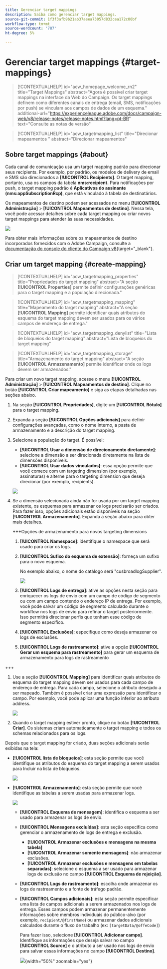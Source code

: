 ```yaml
---
title: Gerenciar target mappings
description: Saiba como gerenciar target mappings.
source-git-commit: 1f3f3afb9b21ab37aeea73057d832cea172c00bf
workflow-type: tm+mt
source-wordcount: '787'
ht-degree: 5%

---
```


# Gerenciar target mappings {#target-mappings}


>[!CONTEXTUALHELP]
>id="acw_homepage_welcome_rn2"
>title="Target Mappings"
>abstract="Agora é possível criar target mappings na interface da Web do Campaign. Os target mappings definem como diferentes canais de entrega (email, SMS, notificações por push) se vinculam aos campos de dados de um esquema."
>additional-url="https://experienceleague.adobe.com/docs/campaign-web/v8/release-notes/release-notes.html?lang=pt-BR" text="Consulte as notas de versão"

>[!CONTEXTUALHELP]
>id="acw_targetmapping_list"
>title="Direcionar mapeamentos "
>abstract="Direcionar mapeamentos"

## Sobre target mappings {#about}

Cada canal de comunicação usa um target mapping padrão para direcionar seus recipients. Por exemplo, por padrão, os modelos de delivery de email e SMS são direcionados a **[!UICONTROL Recipients]**. O target mapping, portanto, usa os campos da tabela **nms:recipient.** Para notificações por push, o target mapping padrão é **Aplicativos do assinante (nms:appSubscriptionRcp)**, que está vinculado à tabela de destinatários.

Os mapeamentos de destino podem ser acessados no menu **[!UICONTROL Administração]** > **[!UICONTROL Mapeamentos de destino]**. Nessa tela, você pode acessar detalhes sobre cada target mapping ou criar novos target mappings para atender às suas necessidades.

![](assets/target-mappings-list.png)

Para obter mais informações sobre os mapeamentos de destino incorporados fornecidos com o Adobe Campaign, consulte a [documentação do console do cliente do Campaign v8](https://experienceleague.adobe.com/docs/campaign/campaign-v8/audience/add-profiles/target-mappings.html?lang=pt-BR){target="_blank"}.

## Criar um target mapping {#create-mapping}

>[!CONTEXTUALHELP]
>id="acw_targetmapping_properties"
>title="Propriedades do target mapping"
>abstract="A seção **[!UICONTROL Properties]** permite definir configurações genéricas para o target mapping e a população direcionada."

>[!CONTEXTUALHELP]
>id="acw_targetmapping_mapping"
>title="Mapeamento do target mapping"
>abstract="A seção **[!UICONTROL Mapping]** permite identificar quais atributos do esquema do target mapping devem ser usados para os vários campos de endereço de entrega."

>[!CONTEXTUALHELP]
>id="acw_targetmapping_denylist"
>title="Lista de bloqueios do target mapping"
>abstract="Lista de bloqueios do target mapping"

>[!CONTEXTUALHELP]
>id="acw_targetmapping_storage"
>title="Armazenamento do target mapping"
>abstract="A seção **[!UICONTROL Armazenamento]** permite identificar onde os logs devem ser armazenados."

Para criar um novo target mapping, acesse o menu **[!UICONTROL Administração]** > **[!UICONTROL Mapeamentos de destino]**. Clique no botão **[!UICONTROL Criar mapeamento]** e siga as etapas detalhadas nas seções abaixo.

1. Na seção **[!UICONTROL Propriedades]**, digite um **[!UICONTROL Rótulo]** para o target mapping.

1. Expanda a seção **[!UICONTROL Opções adicionais]** para definir configurações avançadas, como o nome interno, a pasta de armazenamento e a descrição do target mapping.

1. Selecione a população do target. É possível:

   * **[!UICONTROL Usar a dimensão de direcionamento diretamente]**: selecione a dimensão a ser direcionada diretamente na lista de dimensões disponíveis.
   * **[!UICONTROL Usar dados vinculados]**: essa opção permite que você comece com um targeting dimension (por exemplo, assinaturas) e alterne para o targeting dimension que deseja direcionar (por exemplo, recipients).

   ![](assets/target-mappings-properties.png)

1. Se a dimensão selecionada ainda não for usada por um target mapping existente, os esquemas para armazenar os logs precisarão ser criados. Para fazer isso, opções adicionais estão disponíveis na seção **[!UICONTROL Armazenamento]**. Expanda a seção abaixo para obter mais detalhes.

   +++Opções de armazenamento para novos targeting dimensions

   1. **[!UICONTROL Namespace]**: identifique o namespace que será usado para criar os logs.
   1. **[!UICONTROL Sufixo do esquema de extensão]**: forneça um sufixo para o novo esquema.

      No exemplo abaixo, o nome do catálogo será &quot;cusbroadlogSupplier&quot;.

      ![](assets/target-mappings-new.png)

   1. **[!UICONTROL Logs de entrega]**: ative as opções nesta seção para enriquecer os logs de envio com um campo de código de segmento ou com um campo contendo o endereço IP de entrega. Por exemplo, você pode salvar um código de segmento calculado durante o workflow nos logs de envio para refinar o target posteriormente. Isso permitirá direcionar perfis que tenham esse código de segmento específico.

   1. **[!UICONTROL Exclusões]**: especifique como deseja armazenar os logs de exclusões.

   1. **[!UICONTROL Logs de rastreamento]**: ative a opção **[!UICONTROL Gerar um esquema para rastreamento]** para gerar um esquema de armazenamento para logs de rastreamento

+++

1. Use a seção **[!UICONTROL Mapping]** para identificar quais atributos do esquema do target mapping devem ser usados para cada campo de endereço de entrega. Para cada campo, selecione o atributo desejado a ser mapeado. Também é possível criar uma expressão para identificar o campo. Por exemplo, você pode aplicar uma função inferior ao atributo address.

   ![](assets/target-mappings-mapping.png)

1. Quando o target mapping estiver pronto, clique no botão **[!UICONTROL Criar]**. Os sistemas criam automaticamente o target mapping e todos os schemas relacionados para os logs.

Depois que o target mapping for criado, duas seções adicionais serão exibidas na tela:

* **[!UICONTROL lista de bloqueios]**: esta seção permite que você identifique os atributos do esquema do target mapping a serem usados para Incluir na lista de bloqueios.

  ![](assets/target-mappings-denylisting.png)

* **[!UICONTROL Armazenamento]**: esta seção permite que você identifique as tabelas a serem usadas para armazenar logs.

  ![](assets/target-mappings-storage.png)

   * **[!UICONTROL Esquema de mensagem]**: identifica o esquema a ser usado para armazenar os logs de envio.
   * **[!UICONTROL Mensagens excluídas]**: esta seção especifica como gerenciar o armazenamento de logs de entrega e exclusão.

      * **[!UICONTROL Armazenar exclusões e mensagens na mesma tabela]**
      * **[!UICONTROL Armazenar somente mensagens]**: não armazenar exclusões.
      * **[!UICONTROL Armazenar exclusões e mensagens em tabelas separadas]**: selecione o esquema a ser usado para armazenar logs de exclusão no campo **[!UICONTROL Esquema de rejeição]**.

   * **[!UICONTROL Logs de rastreamento]**: escolha onde armazenar os logs de rastreamento e a fonte de tráfego padrão.
   * **[!UICONTROL Campos adicionais]**: esta seção permite especificar uma lista de campos adicionais a serem armazenados nos logs de entrega. Esses campos podem armazenar permanentemente informações sobre membros individuais do público-alvo (por exemplo, `recipient/@firstName`) ou armazenar dados adicionais calculados durante o fluxo de trabalho (ex: `[targetData/@offeCode]`)

     Para fazer isso, selecione **[!UICONTROL Adicionar campo]**. Identifique as informações que deseja salvar no campo **[!UICONTROL Source]** e o atributo a ser usado nos logs de envio para salvar essas informações no campo **[!UICONTROL Destino]**.

     ![](assets/target-mappings-additional.png){width="50%" zoomable="yes"}
